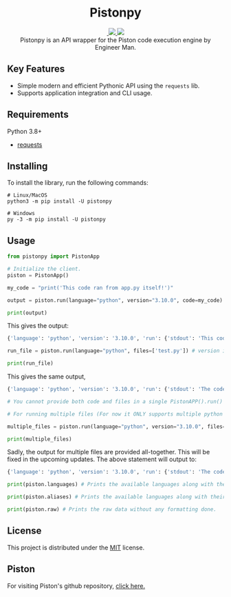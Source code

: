 <h1 align="center">Pistonpy</h1>
<p align="center">
    <a href="https://pypi.org/project/pistonpy/0.0.3/">
        <img src="" />
    </a>
    <a href="https://github.com/AalbatrossGuy/pistonpy/commits/v0.0.2">
        <img src="https://img.shields.io/github/commits-since/AalbatrossGuy/pistonpy/v0.0.2?style=for-the-badge" />
    </a>
    <a>
    <a href="https://app.codacy.com/gh/AalbatrossGuy/pistonpy/dashboard?utm_source=github.com&amp;utm_medium=referral&amp;utm_content=AalbatrossGuy/pistonpy&amp;utm_campaign=Badge_Grade">
        <img src="https://img.shields.io/codacy/grade/d54121e3fbc94d4195d9c9e3791fbe47?style=for-the-badge" />
    </a>
    <br> Pistonpy is an API wrapper for the Piston code execution engine by Engineer Man.
</p>

## Key Features
* Simple modern and efficient Pythonic API using the `requests` lib.
* Supports application integration and CLI usage.

## Requirements

Python 3.8+
* [requests](https://pypi.org/project/requests/)

## Installing
To install the library, run the following commands:
```shell
# Linux/MacOS
python3 -m pip install -U pistonpy

# Windows
py -3 -m pip install -U pistonpy
```

## Usage

```python
from pistonpy import PistonApp

# Initialize the client.
piston = PistonApp()

my_code = "print('This code ran from app.py itself!')"

output = piston.run(language="python", version="3.10.0", code=my_code)

print(output)
```
This gives the output:
```python
{'language': 'python', 'version': '3.10.0', 'run': {'stdout': 'This code ran from app.py itself!\n', 'stderr': '', 'code': 0, 'signal': None, 'output': 'This code ran from app.py itself!\n'}}
```

```python
run_file = piston.run(language="python", files=['test.py']) # version is optional. files even if it maybe only one must be given as lists.

print(run_file)
```
This gives the same output,
```python
{'language': 'python', 'version': '3.10.0', 'run': {'stdout': 'The code ran from test.py\n', 'stderr': '', 'code': 0, 'signal': None, 'output': 'The code ran from test.py\n'}}
```

```python
# You cannot provide both code and files in a single PistonAPP().run() instance.

# For running multiple files (For now it ONLY supports multiple python files)

multiple_files = piston.run(language="python", version="3.10.0", files=['test.py', 'test_two.py'])

print(multiple_files)
```
Sadly, the output for multiple files are provided all-together. This will be fixed in the upcoming updates. The above statement will output to:
```python
{'language': 'python', 'version': '3.10.0', 'run': {'stdout': 'The code ran from test.py\nthis is test 2\n', 'stderr': '', 'code': 0, 'signal': None, 'output': 'The code ran from test.py\nthis is test 2\n'}}
```

```python
print(piston.languages) # Prints the available languages along with their version.

print(piston.aliases) # Prints the available languages along with their alias/aliases.

print(piston.raw) # Prints the raw data without any formatting done.
```

## License

This project is distributed under the [MIT](https://github.com/AalbatrossGuy/pistonpy/blob/main/LICENSE) license.

## Piston

For visiting Piston's github repository, [click here.](https://github.com/engineer-man/piston)
